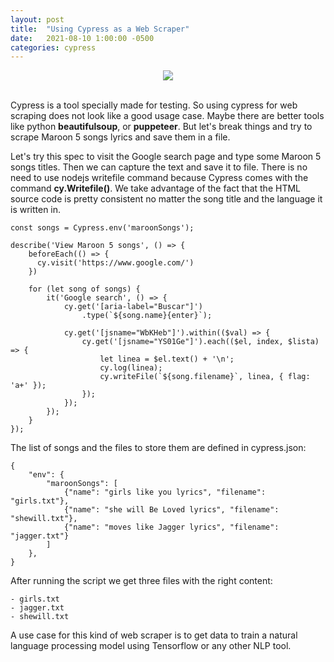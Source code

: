 ```yaml
---
layout: post
title:  "Using Cypress as a Web Scraper"
date:   2021-08-10 1:00:00 -0500
categories: cypress
---
```


<div class="post-image" style="text-align: center;">
  <img src="{{site.baseurl}}/assets/img/scraper.png">
</div>
<br/>

Cypress is a tool specially made for testing. So using cypress for web scraping does not look like a good usage case. Maybe there are better tools like python **beautifulsoup**, or **puppeteer**. But let's break things and try to scrape Maroon 5 songs lyrics and save them in a file.

Let's try this spec to visit the Google search page and type some Maroon 5 songs titles. Then we can capture the text and save it to file. There is no need to use nodejs writefile command because Cypress comes with the command **cy.Writefile()**. We take advantage of the fact that the HTML source code is pretty consistent no matter the song title and the language it is written in.

```
const songs = Cypress.env('maroonSongs');

describe('View Maroon 5 songs', () => {
    beforeEach(() => {
      cy.visit('https://www.google.com/')
    })
    
    for (let song of songs) {
        it('Google search', () => {
            cy.get('[aria-label="Buscar"]')
                .type(`${song.name}{enter}`);

            cy.get('[jsname="WbKHeb"]').within(($val) => {
                cy.get('[jsname="YS01Ge"]').each(($el, index, $lista) => {
                    let linea = $el.text() + '\n';
                    cy.log(linea);
                    cy.writeFile(`${song.filename}`, linea, { flag: 'a+' });
                });
            });
        });
    }
});
```

The list of songs and the files to store them are defined in cypress.json:
```
{
    "env": {
        "maroonSongs": [
            {"name": "girls like you lyrics", "filename": "girls.txt"},
            {"name": "she will Be Loved lyrics", "filename": "shewill.txt"},
            {"name": "moves like Jagger lyrics", "filename": "jagger.txt"}
        ]
    },
}
```

After running the script we get three files with the right content:

```
- girls.txt
- jagger.txt
- shewill.txt
```

A use case for this kind of web scraper is to get data to train a natural language processing model using Tensorflow or any other NLP tool.
